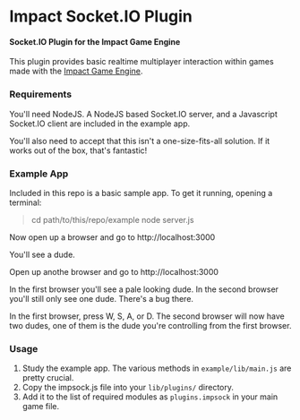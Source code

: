 Impact Socket.IO Plugin
==========

#### Socket.IO Plugin for the Impact Game Engine ####

This plugin provides basic realtime multiplayer interaction within games made with the [Impact Game Engine](http://impactjs.com/).

### Requirements ###

You'll need NodeJS. A NodeJS based Socket.IO server, and a Javascript Socket.IO client are included in the example app.

You'll also need to accept that this isn't a one-size-fits-all solution. If it works out of the box, that's fantastic!

### Example App ###

Included in this repo is a basic sample app. To get it running, opening a terminal:
  
  > cd path/to/this/repo/example
  > node server.js
  
Now open up a browser and go to http://localhost:3000

You'll see a dude.

Open up anothe browser and go to http://localhost:3000

In the first browser you'll see a pale looking dude.
In the second browser you'll still only see one dude. There's a bug there.

In the first browser, press W, S, A, or D. The second browser will now have two dudes, one of them is the dude you're controlling from the first browser.

### Usage ###

1. Study the example app. The various methods in `example/lib/main.js` are pretty crucial.
2. Copy the impsock.js file into your `lib/plugins/` directory.
3. Add it to the list of required modules as `plugins.impsock` in your main game file.

